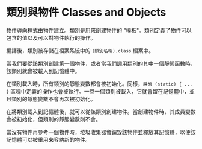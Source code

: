 # 類別與物件 Classes and Objects

物件導向程式由物件建立。類別是用來創建物件的 "模板"。類別定義了物件可以包含的值以及可以對物件執行的操作。

編譯後，類別被存儲在檔案系統中的 `(類別名稱).class` 檔案中。

當我們要從該類別創建第一個物件，或者當我們調用類別的其中一個靜態函數時，該類別就會被載入到記憶體中。

在類別載入時，所有類別的靜態變數都會被初始化。同樣，`靜態 (static) { ... }` 區塊中定義的操作也會被執行。一旦一個類別被載入，它就會留在記憶體中，並且類別的靜態變數不會再次被初始化。

在將類別載入到記憶體後，就可以從該類別創建物件。當創建物件時，其成員變數會被初始化，但類別的靜態變數則不會。

當沒有物件再參考一個物件時，垃圾收集器會銷毀該物件並釋放其記憶體，以便該記憶體可以被重用來容納新的物件。